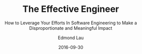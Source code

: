 ---
title: "The Effective Engineer"
subtitle: "How to Leverage Your Efforts In Software Engineering to Make a Disproportionate and Meaningful Impact"
author: "Edmond Lau"
isbn: "0996128107"
isbn13: "9780996128100"
rating: 2
pages: 260
read: "2016-09-30"
date: "2016-09-30"
---